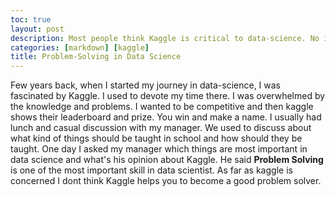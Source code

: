 ```yaml
---
toc: true
layout: post
description: Most people think Kaggle is critical to data-science. No it's not.
categories: [markdown] [kaggle]
title: Problem-Solving in Data Science
---
```



Few years back, when I started my journey in data-science, I was fascinated by Kaggle. I used to devote my time there. I was overwhelmed by the knowledge and problems. I wanted to be competitive and then kaggle shows their leaderboard and prize. You win and make a name. 
I usually had lunch and casual discussion with my manager. We used to discuss about what kind of things should be taught in school and how should they be taught. One day I asked my manager which things are most important in data science and what's his opinion about Kaggle.
He said **Problem Solving** is one of the most important skill in data scientist. As far as kaggle is concerned I dont think Kaggle helps you to become a good problem solver.  



